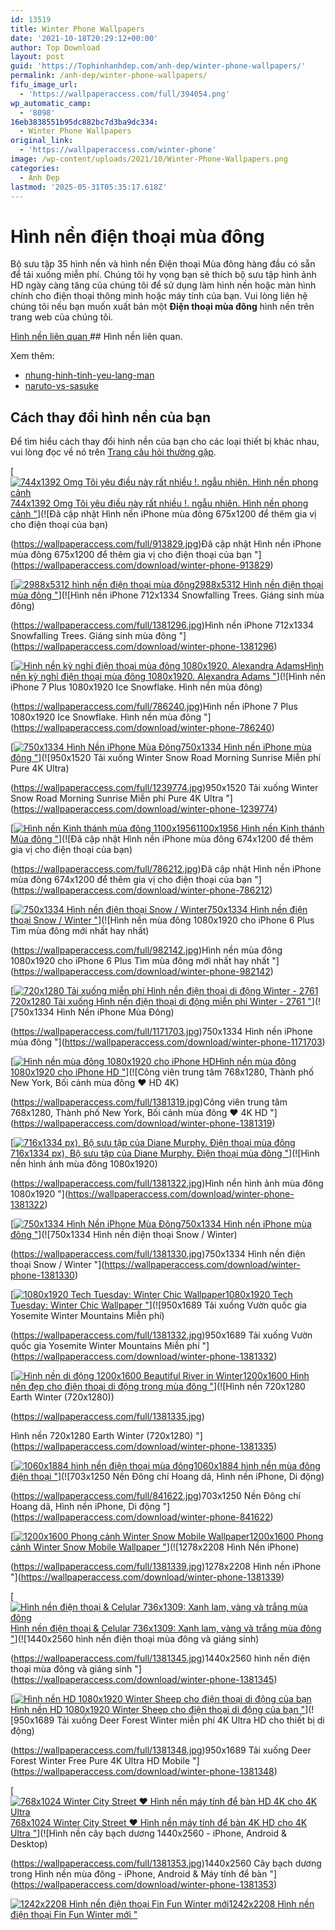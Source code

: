 ```yaml
---
id: 13519
title: Winter Phone Wallpapers
date: '2021-10-18T20:29:12+00:00'
author: Top Download
layout: post
guid: 'https://Tophinhanhdep.com/anh-dep/winter-phone-wallpapers/'
permalink: /anh-dep/winter-phone-wallpapers/
fifu_image_url:
  - 'https://wallpaperaccess.com/full/394054.png'
wp_automatic_camp:
  - '8098'
16eb3838551b95dc882bc7d3ba9dc334:
  - Winter Phone Wallpapers
original_link:
  - 'https://wallpaperaccess.com/winter-phone'
image: /wp-content/uploads/2021/10/Winter-Phone-Wallpapers.png
categories:
  - Ảnh Đẹp
lastmod: '2025-05-31T05:35:17.618Z'
---
```

# Hình nền điện thoại mùa đông

Bộ sưu tập 35 hình nền và hình nền Điện thoại Mùa đông hàng đầu có sẵn để tải xuống miễn phí. Chúng tôi hy vọng bạn sẽ thích bộ sưu tập hình ảnh HD ngày càng tăng của chúng tôi để sử dụng làm hình nền hoặc màn hình chính cho điện thoại thông minh hoặc máy tính của bạn. Vui lòng liên hệ chúng tôi nếu bạn muốn xuất bản một **Điện thoại mùa đông** hình nền trên trang web của chúng tôi.

[Hình nền liên quan ](#related) ## Hình nền liên quan.

   
 Xem thêm:

   
- [nhung-hinh-tinh-yeu-lang-man](https://tophinhanhdep.com/anh-tinh-yeu/nhung-hinh-tinh-yeu-lang-man/)
- [naruto-vs-sasuke](https://tophinhanhdep.com/anh-naruto/naruto-vs-sasuke/)

## Cách thay đổi hình nền của bạn

Để tìm hiểu cách thay đổi hình nền của bạn cho các loại thiết bị khác nhau, vui lòng đọc về nó trên [Trang câu hỏi thường gặp](https://tophinhanhdep.com/faq/).

  
[[![744x1392 Omg Tôi yêu điều này rất nhiều !.  ngẫu nhiên.  Hình nền phong cảnh](https://wallpaperaccess.com/full/394054.png)744x1392 Omg Tôi yêu điều này rất nhiều !. ngẫu nhiên. Hình nền phong cảnh "](https://wallpaperaccess.com/download/winter-phone-394054)](![Đã cập nhật Hình nền iPhone mùa đông 675x1200 để thêm gia vị cho điện thoại của bạn)

(https://wallpaperaccess.com/full/913829.jpg)Đã cập nhật Hình nền iPhone mùa đông 675x1200 để thêm gia vị cho điện thoại của bạn "](https://wallpaperaccess.com/download/winter-phone-913829)

[[![2988x5312 hình nền điện thoại mùa đông](https://wallpaperaccess.com/full/1381295.jpg)2988x5312 Hình nền điện thoại mùa đông "](https://wallpaperaccess.com/download/winter-phone-1381295)](![Hình nền iPhone 712x1334 Snowfalling Trees.  Giáng sinh mùa đông)

(https://wallpaperaccess.com/full/1381296.jpg)Hình nền iPhone 712x1334 Snowfalling Trees. Giáng sinh mùa đông "](https://wallpaperaccess.com/download/winter-phone-1381296)

[[![Hình nền kỳ nghỉ điện thoại mùa đông 1080x1920.  Alexandra Adams](https://wallpaperaccess.com/full/1381297.jpg)Hình nền kỳ nghỉ điện thoại mùa đông 1080x1920. Alexandra Adams "](https://wallpaperaccess.com/download/winter-phone-1381297)](![Hình nền iPhone 7 Plus 1080x1920 Ice Snowflake.  Hình nền mùa đông)

(https://wallpaperaccess.com/full/786240.jpg)Hình nền iPhone 7 Plus 1080x1920 Ice Snowflake. Hình nền mùa đông "](https://wallpaperaccess.com/download/winter-phone-786240)

[[![750x1334 Hình Nền iPhone Mùa Đông](https://wallpaperaccess.com/full/786291.jpg)750x1334 Hình nền iPhone mùa đông "](https://wallpaperaccess.com/download/winter-phone-786291)](![950x1520 Tải xuống Winter Snow Road Morning Sunrise Miễn phí Pure 4K Ultra)

(https://wallpaperaccess.com/full/1239774.jpg)950x1520 Tải xuống Winter Snow Road Morning Sunrise Miễn phí Pure 4K Ultra "](https://wallpaperaccess.com/download/winter-phone-1239774)

[[![Hình nền Kinh thánh mùa đông 1100x1956](https://wallpaperaccess.com/full/1381307.jpg)1100x1956 Hình nền Kinh thánh Mùa đông "](https://wallpaperaccess.com/download/winter-phone-1381307)](![Đã cập nhật Hình nền iPhone mùa đông 674x1200 để thêm gia vị cho điện thoại của bạn)

(https://wallpaperaccess.com/full/786212.jpg)Đã cập nhật Hình nền iPhone mùa đông 674x1200 để thêm gia vị cho điện thoại của bạn "](https://wallpaperaccess.com/download/winter-phone-786212)

[[![750x1334 Hình nền điện thoại Snow / Winter](https://wallpaperaccess.com/full/1381309.jpg)750x1334 Hình nền điện thoại Snow / Winter "](https://wallpaperaccess.com/download/winter-phone-1381309)](![Hình nền mùa đông 1080x1920 cho iPhone 6 Plus Tìm mùa đông mới nhất hay nhất)

(https://wallpaperaccess.com/full/982142.jpg)Hình nền mùa đông 1080x1920 cho iPhone 6 Plus Tìm mùa đông mới nhất hay nhất "](https://wallpaperaccess.com/download/winter-phone-982142)

[[![720x1280 Tải xuống miễn phí Hình nền điện thoại di động Winter - 2761](https://wallpaperaccess.com/full/1381311.jpg)720x1280 Tải xuống Hình nền điện thoại di động miễn phí Winter - 2761 "](https://wallpaperaccess.com/download/winter-phone-1381311)](![750x1334 Hình Nền iPhone Mùa Đông)

(https://wallpaperaccess.com/full/1171703.jpg)750x1334 Hình nền iPhone mùa đông "](https://wallpaperaccess.com/download/winter-phone-1171703)

[[![Hình nền mùa đông 1080x1920 cho iPhone HD](https://wallpaperaccess.com/full/1381317.jpg)Hình nền mùa đông 1080x1920 cho iPhone HD "](https://wallpaperaccess.com/download/winter-phone-1381317)](![Công viên trung tâm 768x1280, Thành phố New York, Bối cảnh mùa đông ❤ HD 4K)

(https://wallpaperaccess.com/full/1381319.jpg)Công viên trung tâm 768x1280, Thành phố New York, Bối cảnh mùa đông ❤ 4K HD "](https://wallpaperaccess.com/download/winter-phone-1381319)

[[![716x1334 px), Bộ sưu tập của Diane Murphy.  Điện thoại mùa đông](https://wallpaperaccess.com/full/1381321.jpg)716x1334 px), Bộ sưu tập của Diane Murphy. Điện thoại mùa đông "](https://wallpaperaccess.com/download/winter-phone-1381321)](![Hình nền hình ảnh mùa đông 1080x1920)

(https://wallpaperaccess.com/full/1381322.jpg)Hình nền hình ảnh mùa đông 1080x1920 "](https://wallpaperaccess.com/download/winter-phone-1381322)

[[![750x1334 Hình Nền iPhone Mùa Đông](https://wallpaperaccess.com/full/786228.jpg)750x1334 Hình nền iPhone mùa đông "](https://wallpaperaccess.com/download/winter-phone-786228)](![750x1334 Hình nền điện thoại Snow / Winter)

(https://wallpaperaccess.com/full/1381330.jpg)750x1334 Hình nền điện thoại Snow / Winter "](https://wallpaperaccess.com/download/winter-phone-1381330)

[[![1080x1920 Tech Tuesday: Winter Chic Wallpaper](https://wallpaperaccess.com/full/1381331.jpg)1080x1920 Tech Tuesday: Winter Chic Wallpaper "](https://wallpaperaccess.com/download/winter-phone-1381331)](![950x1689 Tải xuống Vườn quốc gia Yosemite Winter Mountains Miễn phí)

(https://wallpaperaccess.com/full/1381332.jpg)950x1689 Tải xuống Vườn quốc gia Yosemite Winter Mountains Miễn phí "](https://wallpaperaccess.com/download/winter-phone-1381332)

[[![Hình nền di động 1200x1600 Beautiful River in Winter](https://wallpaperaccess.com/full/874205.jpg)1200x1600 Hình nền đẹp cho điện thoại di động trong mùa đông "](https://wallpaperaccess.com/download/winter-phone-874205)](![Hình nền 720x1280 Earth Winter (720x1280))

(https://wallpaperaccess.com/full/1381335.jpg)

Hình nền 720x1280 Earth Winter (720x1280) "](https://wallpaperaccess.com/download/winter-phone-1381335)

[[![1060x1884 hình nền điện thoại mùa đông](https://wallpaperaccess.com/full/1381336.jpg)1060x1884 hình nền mùa đông điện thoại "](https://wallpaperaccess.com/download/winter-phone-1381336)](![703x1250 Nền Đông chí Hoang dã, Hình nền iPhone, Di động)

(https://wallpaperaccess.com/full/841622.jpg)703x1250 Nền Đông chí Hoang dã, Hình nền iPhone, Di động "](https://wallpaperaccess.com/download/winter-phone-841622)

[[![1200x1600 Phong cảnh Winter Snow Mobile Wallpaper](https://wallpaperaccess.com/full/1381338.jpg)1200x1600 Phong cảnh Winter Snow Mobile Wallpaper "](https://wallpaperaccess.com/download/winter-phone-1381338)](![1278x2208 Hình Nền iPhone)

(https://wallpaperaccess.com/full/1381339.jpg)1278x2208 Hình nền iPhone "](https://wallpaperaccess.com/download/winter-phone-1381339)

[[![Hình nền điện thoại & Celular 736x1309: Xanh lam, vàng và trắng mùa đông](https://wallpaperaccess.com/full/1381343.jpg)Hình nền điện thoại &amp; Celular 736x1309: Xanh lam, vàng và trắng mùa đông "](https://wallpaperaccess.com/download/winter-phone-1381343)](![1440x2560 hình nền điện thoại mùa đông và giáng sinh)

(https://wallpaperaccess.com/full/1381345.jpg)1440x2560 hình nền điện thoại mùa đông và giáng sinh "](https://wallpaperaccess.com/download/winter-phone-1381345)

[[![Hình nền HD 1080x1920 Winter Sheep cho điện thoại di động của bạn](https://wallpaperaccess.com/full/1381346.jpg)Hình nền HD 1080x1920 Winter Sheep cho điện thoại di động của bạn "](https://wallpaperaccess.com/download/winter-phone-1381346)](![950x1689 Tải xuống Deer Forest Winter miễn phí 4K Ultra HD cho thiết bị di động)

(https://wallpaperaccess.com/full/1381348.jpg)950x1689 Tải xuống Deer Forest Winter Free Pure 4K Ultra HD Mobile "](https://wallpaperaccess.com/download/winter-phone-1381348)

[[![768x1024 Winter City Street ❤ Hình nền máy tính để bàn HD 4K cho 4K Ultra](https://wallpaperaccess.com/full/1381349.jpg)768x1024 Winter City Street ❤ Hình nền máy tính để bàn 4K HD cho 4K Ultra "](https://wallpaperaccess.com/download/winter-phone-1381349)](![Hình nền cây bạch dương 1440x2560 - iPhone, Android & Desktop)

(https://wallpaperaccess.com/full/1381353.jpg)1440x2560 Cây bạch dương trong Hình nền mùa đông - iPhone, Android &amp; Máy tính để bàn "](https://wallpaperaccess.com/download/winter-phone-1381353)

[![1242x2208 Hình nền điện thoại Fin Fun Winter mới](https://wallpaperaccess.com/full/1381359.jpg)1242x2208 Hình nền điện thoại Fin Fun Winter mới " ](https://wallpaperaccess.com/download/winter-phone-1381359)
